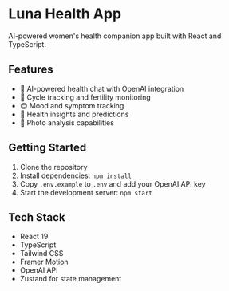 # Luna Health App

AI-powered women's health companion app built with React and TypeScript.

## Features

- 🤖 AI-powered health chat with OpenAI integration
- 📱 Cycle tracking and fertility monitoring
- 😊 Mood and symptom tracking
- 🏥 Health insights and predictions
- 📸 Photo analysis capabilities

## Getting Started

1. Clone the repository
2. Install dependencies: `npm install`
3. Copy `.env.example` to `.env` and add your OpenAI API key
4. Start the development server: `npm start`

## Tech Stack

- React 19
- TypeScript
- Tailwind CSS
- Framer Motion
- OpenAI API
- Zustand for state management